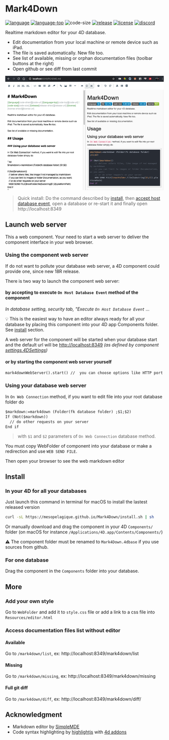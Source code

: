 ﻿# Mark4Down
[![language][code-shield]][code-url] [![language-top][code-top]][code-url] ![code-size][code-size] [![release][release-shield]][release-url] [![license][license-shield]][license-url]
[![discord][discord-shield]][discord-url] 

Realtime markdown editor for your 4D database.

* Edit documentation from your local machine or remote device such as iPad.
* The file is saved automatically. New file too.
* See list of available, missing or orphan documentation files (toolbar buttons at the right)
* Open github or see diff from last commit

<img src="Documentation/preview.png" alt="preview"
	title="preview" width="600" />

> Quick install: Do the command described by [install](#install), then [accept host database event](#by-accepting-to-execute-on-host-database-event-method-of-the-component), open a database or re-start it and finally open  http://localhost:8349

## Launch web server

This a web component. Your need to start a web server to deliver the component interface in your web browser.

### Using the component web server

If do not want to pollute your database web server, a 4D component could provide one, since new 18R release.

There is two way to launch the component web server:

#### by accepting to execute `On Host Database Event` method of the component

_In database setting, security tab, "Execute  `On Host Database Event` ..._

💡 This is the easiest way to have an editor always ready for all your database by placing this component into your 4D app Components folder. See [install](#install) section.

A web server for the component will be started when your database start and the default url will be 
[http://localhost:8349](http://localhost:8349) _(as defined by component [settings.4DSettings](Project/Sources/settings.4DSettings))_

#### or by starting the component web server yourself

```4d
mark4downWebServer().start() //  you can choose options like HTTP port
```

### Using your database web server

In `On Web Connection` method, if you want to edit file into your root database folder do

```4d
$markdown:=mark4down (Folder(fk database folder) ;$1;$2)
If (Not($markdown))
  // do other requests on your server
End if
```

> with `$1` and `$2` parameters of  `On Web Connection` database method.

You must copy WebFolder of component into your database or make a redirection and use `WEB SEND FILE`.

Then open your browser to see the web markdown editor

## Install

### In your 4D for all your databases

Just launch this command in terminal for macOS to install the lastest released version

```bash
curl -sL https://mesopelagique.github.io/Mark4Down/install.sh | sh
```

Or manually download and drag the component in your 4D `Components/` folder (on macOS for instance `/Applications/4D.app/Contents/Components/`)

⚠️ The component folder must be renamed to `Mark4Down.4dbase` if you use sources from github.

### For one database

Drag the component in the `Components` folder into your database.

## More

### Add your own style

Go to `WebFolder` and add it to `style.css` file or add a link to a css file into `Resources/editor.html`

### Access documentation files list without editor

#### Available

Go to `/mark4down/list`, ex:  http://localhost:8349/mark4down/list

#### Missing

Go to `/mark4down/missing`, ex:  http://localhost:8349/mark4down/missing

#### Full git diff

Go to `/mark4down/diff`, ex:  http://localhost:8349/mark4down/diff/

## Acknowledgment

- Markdown editor by [SimpleMDE](https://github.com/sparksuite/simplemde-markdown-editor)
- Code syntax highlighting by [highlightjs](https://highlightjs.org/) with [4d addons](https://github.com/highlightjs/highlightjs-4d)

<!-- MARKDOWN LINKS & IMAGES -->
<!-- https://www.markdownguide.org/basic-syntax/#reference-style-links -->
[code-shield]: https://img.shields.io/static/v1?label=language&message=4d&color=blue
[code-top]: https://img.shields.io/github/languages/top/mesopelagique/Mark4Down.svg
[code-size]: https://img.shields.io/github/languages/code-size/mesopelagique/Mark4Down.svg
[code-url]: https://developer.4d.com/
[release-shield]: https://img.shields.io/github/v/release/mesopelagique/Mark4Down
[release-url]: https://github.com/mesopelagique/Mark4Down/releases/latest
[license-shield]: https://img.shields.io/github/license/mesopelagique/Mark4Down
[license-url]: LICENSE.md
[discord-shield]: https://img.shields.io/badge/chat-discord-7289DA?logo=discord&style=flat
[discord-url]: https://discord.gg/dVTqZHr

